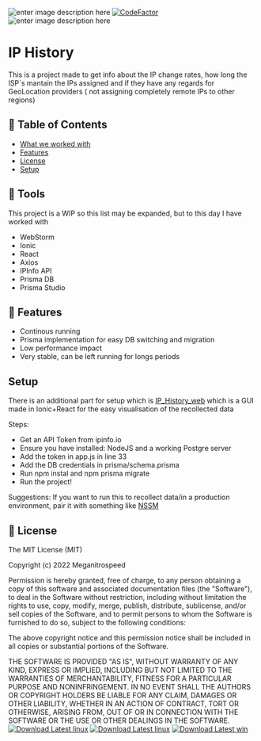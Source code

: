 ![enter image description here](https://img.shields.io/badge/Author-Meganitrospeed-red) [![CodeFactor](https://www.codefactor.io/repository/github/meganitrospeed/ip_history/badge)](https://www.codefactor.io/repository/github/meganitrospeed/ip_history) ![enter image description here](https://img.shields.io/maintenance/yes/2022)
# IP History
This is a project made to get info about the IP change rates, how long the ISP´s mantain the IPs assigned and if they have any regards for GeoLocation providers ( not assigning completely remote IPs to other regions)


## 🚩 Table of Contents

- [What we worked with](#-tools)
- [Features](#-features)
- [License](#-license)
- [Setup](#-setup)

## 🔧 Tools
This project is a WIP so this list may be expanded, but to this day I have worked with

 - WebStorm
 - Ionic
 - React
 - Axios
 - IPInfo API
 - Prisma DB
 - Prisma Studio

## 🎨 Features
  - Continous running
  - Prisma implementation for easy DB switching and migration
  - Low performance impact
  - Very stable, can be left running for longs periods
  
## Setup

There is an additional part for setup which is [IP_History_web](https://github.com/Meganitrospeed/ip_history_web) which is a GUI made in Ionic+React for the easy visualisation of the recollected data

Steps:
 - Get an API Token from ipinfo.io
 - Ensure you have installed: NodeJS and a working Postgre server
 - Add the token in app.js in line 33
 - Add the DB credentials in prisma/schema.prisma
 - Run npm instal and npm prisma migrate
 - Run the project!
 
 Suggestions: If you want to run this to recollect data/in a production environment, pair it with something like [NSSM](https://nssm.cc/)

## 📜 License

The MIT License (MIT)

Copyright (c) 2022 Meganitrospeed

Permission is hereby granted, free of charge, to any person obtaining a copy of this software and associated documentation files (the "Software"), to deal in the Software without restriction, including without limitation the rights to use, copy, modify, merge, publish, distribute, sublicense, and/or sell copies of the Software, and to permit persons to whom the Software is furnished to do so, subject to the following conditions:

The above copyright notice and this permission notice shall be included in all copies or substantial portions of the Software.

THE SOFTWARE IS PROVIDED "AS IS", WITHOUT WARRANTY OF ANY KIND, EXPRESS OR IMPLIED, INCLUDING BUT NOT LIMITED TO THE WARRANTIES OF MERCHANTABILITY, FITNESS FOR A PARTICULAR PURPOSE AND NONINFRINGEMENT. IN NO EVENT SHALL THE AUTHORS OR COPYRIGHT HOLDERS BE LIABLE FOR ANY CLAIM, DAMAGES OR OTHER LIABILITY, WHETHER IN AN ACTION OF CONTRACT, TORT OR OTHERWISE, ARISING FROM, OUT OF OR IN CONNECTION WITH THE SOFTWARE OR THE USE OR OTHER DEALINGS IN THE SOFTWARE.
[![Download Latest linux](https://img.shields.io/badge/Download-linux-brightgreen)](./dist/app-linux)
[![Download Latest linux](https://img.shields.io/badge/Download-linux-brightgreen)](./dist/app-linux)
[![Download Latest win](https://img.shields.io/badge/Download-win-brightgreen)](./dist/app-win)
